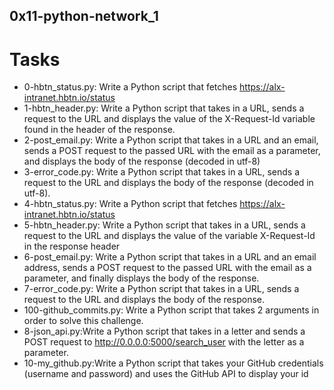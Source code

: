 ## 0x11-python-network_1

# Tasks
- 0-hbtn_status.py: Write a Python script that fetches https://alx-intranet.hbtn.io/status
- 1-hbtn_header.py: Write a Python script that takes in a URL, sends a request to the URL and displays the value of the X-Request-Id variable found in the header of the response.
- 2-post_email.py: Write a Python script that takes in a URL and an email, sends a POST request to the passed URL with the email as a parameter, and displays the body of the response (decoded in utf-8)
- 3-error_code.py: Write a Python script that takes in a URL, sends a request to the URL and displays the body of the response (decoded in utf-8).
- 4-hbtn_status.py: Write a Python script that fetches https://alx-intranet.hbtn.io/status
- 5-hbtn_header.py: Write a Python script that takes in a URL, sends a request to the URL and displays the value of the variable X-Request-Id in the response header
- 6-post_email.py: Write a Python script that takes in a URL and an email address, sends a POST request to the passed URL with the email as a parameter, and finally displays the body of the response.
- 7-error_code.py: Write a Python script that takes in a URL, sends a request to the URL and displays the body of the response.
- 100-github_commits.py: Write a Python script that takes 2 arguments in order to solve this challenge.
- 8-json_api.py:Write a Python script that takes in a letter and sends a POST request to http://0.0.0.0:5000/search_user with the letter as a parameter.
- 10-my_github.py:Write a Python script that takes your GitHub credentials (username and password) and uses the GitHub API to display your id
